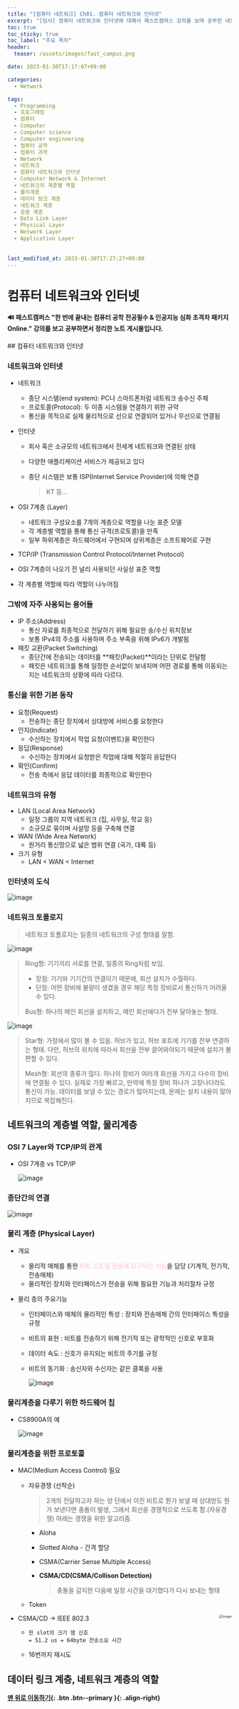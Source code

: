 ```yaml
---
title: "[컴퓨터 네트워크] Ch01. 컴퓨터 네트워크와 인터넷"
excerpt: "[임시] 컴퓨터 네트워크와 인터넷에 대해서 패스트캠퍼스 강의를 보며 공부한 내용"
toc: true
toc_sticky: true
toc_label: "주요 목차"
header:
  teaser: /assets/images/fast_campus.png

date: 2023-01-30T17:17:07+09:00

categories:
  - Network

tags:
  - Programming
  - 프로그래밍
  - 컴퓨터
  - Computer
  - Computer science
  - Computer engineering
  - 컴퓨터 공학
  - 컴퓨터 과학
  - Network
  - 네트워크
  - 컴퓨터 네트워크와 인터넷
  - Computer Network & Internet
  - 네트워크의 계층별 역할
  - 물리계층
  - 데이터 링크 계층
  - 네트워크 계층
  - 응용 계층
  - Data Link Layer
  - Physical Layer
  - Network Layer
  - Application Layer
  
 
last_modified_at: 2023-01-30T17:27:27+09:00
---
```


# **컴퓨터 네트워크와 인터넷**

<div class="notice">
    <h4>
        🔊 패스트캠퍼스 "한 번에 끝내는 컴퓨터 공학 전공필수 & 인공지능 심화 초격차 패키지 Online." 강의를 보고 공부하면서 정리한 노트 게시물입니다.
    </h4>
</div>
## 컴퓨터 네트워크와 인터넷

### 네트워크와 인터넷

- 네트워크

  - 종단 시스템(end system): PC나 스마트폰처럼 네트워크 송수신 주체
  - 프로토콜(Protocol): 두 이종 시스템을 연결하기 위한 규약
  - 통신을 목적으로 실제 물리적으로 선으로 연결되어 있거나 무선으로 연결됨

- 인터넷

  - 회사 혹은 소규모의 네트워크에서 전세계 네트워크와 연결된 상태

  - 다양한 애플리케이션 서비스가 제공되고 있다

  - 종단 시스템은 보통 ISP(Internet Service Provider)에 의해 연결

    > KT 등...

- OSI 7계층 (Layer)
  - 네트워크 구성요소를 7개의 계층으로 역할을 나눈 표준 모델
  - 각 계층별 역할을 통해 통신 규격(프로토콜)을 만족
  - 일부 하위계층은 하드웨어에서 구현되며 상위계층은 소프트웨어로 구현
-  TCP/IP (Transmission Control Protocol/Internet Protocol)
  - OSI 7계층이 나오기 전 널리 사용되던 사실상 표준 역할
  - 각 계층별 역할에 따라 역할이 나누어짐

### 그밖에 자주 사용되는 용어들

- IP 주소(Address)
  - 통신 자료를 최종적으로 전달하기 위해 필요한 송/수신 위치정보
  - 보통 IPv4의 주소를 사용하며 주소 부족을 위해 IPv6가 개발됨
- 패킷 교환(Packet Switching)
  - 종단간에 전송되는 데이터를 **패킷(Packet)**이라는 단위로 전달함
  - 패킷은 네트워크를 통해 일정한 순서없이 보내지며 어떤 경로를 통해 이동되는지는 네트워크의 상황에 따라 다르다.

### 통신을 위한 기본 동작

- 요청(Request)
  - 전송하는 종단 장치에서 상대방에 서비스를 요청한다
- 인지(Indicate)
  - 수신하는 장치에서 작업 요청(이벤트)을 확인한다
- 응답(Response)
  - 수신하는 장치에서 요청받은 작업에 대해 적절히 응답한다
- 확인(Confirm)
  - 전송 측에서 응답 데이터를 최종적으로 확인한다

### 네트워크의 유형

- LAN (Local Area Network)
  - 일정 그룹의 지역 네트워크 (집, 사무실, 학교 등)
  - 소규모로 묶이며 사설망 등을 구축해 연결
- WAN (Wide Area Network)
  - 원거리 통신망으로 넓은 범위 연결 (국가, 대륙 등)
- 크기 유형
  - LAN < WAN < Internet

### 인터넷의 도식

![image](https://user-images.githubusercontent.com/78403443/215382451-5e86e0da-3d83-49be-a500-6ba084a90e25.png)

### 네트워크 토폴로지

> 네트워크 토폴로지는 일종의 네트워크의 구성 형태를 말함.

![image](https://user-images.githubusercontent.com/78403443/215382550-d2621430-0f73-4e8e-a46d-f93ab72eb92e.png)

> Ring형: 기기끼리 서로를 연결, 일종의 Ring처럼 보임.
>
> - 장점: 기기와 기기간의 연결이기 때문에, 회선 설치가 수월하다.
> - 단점: 어떤 장비에 불량이 생겼을 경우 해당 특정 장비로서 통신하기 어려울 수 있다.
>
> Bus형: 하나의 메인 회선을 설치하고, 메인 회선에다가 전부 달아놓는 형태.

![image](https://user-images.githubusercontent.com/78403443/215382934-2fd7af09-873f-4569-8f48-298c321ade93.png)

> Star형: 가정에서 많이 볼 수 있음. 허브가 있고, 허브 포트에 기기를 전부 연결하는 형태. 다만, 허브의 위치에 따라서 회선을 전부 끌어와야되기 때문에 설치가 불편할 수 있다.
>
> Mesh형: 회선의 종류가 많다. 하나의 장비가 여러개 회선을 가지고 다수의 장비에 연결될 수 있다. 실제로 가장 빠르고, 만약에 특정 장비 하나가 고장나더라도 통신이 가능. 데이터를 보낼 수 있는 경로가 많아지는데, 문제는 설치 내용이 많아지므로 복잡해진다.

## 네트워크의 계층별 역할, 물리계층

### OSI 7 Layer와 TCP/IP의 관계

- OSI 7계층 vs TCP/IP

  ![image](https://user-images.githubusercontent.com/78403443/215414853-cce34ca0-2267-4729-aeea-f8565b0a2ae6.png)

### 종단간의 연결

![image](https://user-images.githubusercontent.com/78403443/215415841-70e0ddd5-e313-47cd-b585-0a3324cd9b08.png)

### 물리 계층 (Physical Layer)

- 개요
  - 물리적 매체를 통한 <span style='color: pink'>비트 스트림 전송에 요구되는 기능</span>을 담당 (기계적, 전기적, 전송매체)
  - 물리적인 장치와 인터페이스가 전송을 위해 필요한 기능과 처리절차 규정
  
- 물리 층의 주요기능

  - 인터페이스와 매체의 물리적인 특성 : 장치와 전송매체 간의 인터페이스 특성을 규정

  - 비트의 표현 : 비트를 전송하기 위해 전기적 또는 광학적인 신호로 부호화

  - 데이터 속도 : 신호가 유지되는 비트의 주기를 규정

  - 비트의 동기화 : 송신자와 수신자는 같은 클록을 사용

    ![image](https://user-images.githubusercontent.com/78403443/215417328-eb9df3c6-4a66-4e3d-9a5b-d12192e1fb7d.png)


### 물리계층을 다루기 위한 하드웨어 칩

- CS8900A의 예

  ![image](https://user-images.githubusercontent.com/78403443/215418039-bb9010a1-c8c9-4a76-a22b-e433ff6c9051.png)

### 물리계층을 위한 프로토콜

- MAC(Medium Access Control) 필요

  - 자유경쟁 (선착순)

    > 2개의 전달하고자 하는 양 단에서 이진 비트로 뭔가 보낼 때 상대방도 뭔가 보낸다면 충돌이 발생, 그래서 회선을 경쟁적으로 쓰도록 함.(자유경쟁) 아래는 경쟁을 위한 알고리즘.

    - Aloha

    - Slotted Aloha - 간격 할당

    - CSMA(Carrier Sense Multiple Access)

    - **CSMA/CD(CSMA/Collison Detection)**

      > 충돌을 감지한 다음에 일정 시간을 대기했다가 다시 보내는 형태

  - Token

<img src="https://user-images.githubusercontent.com/78403443/215419096-b9532380-eab3-4e28-94b5-c6aa1a66cbc7.png" alt="image" style="zoom:50%;" align="right" />

- CSMA/CD → IEEE 802.3

  - ```
    한 slot의 크기 잼 신호
    = 51.2 us = 64byte 전송소요 시간
    ```

  - 16번까지 재시도

## 데이터 링크 계층, 네트워크 계층의 역할





**[맨 위로 이동하기](#){: .btn .btn--primary }{: .align-right}**